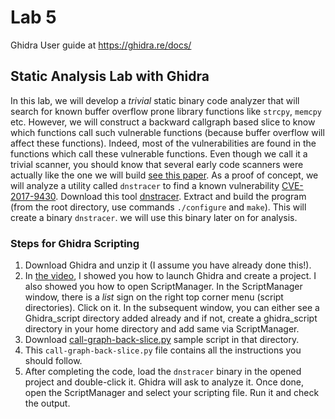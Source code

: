 # Lab 5
Ghidra User guide at https://ghidra.re/docs/
## Static Analysis Lab with Ghidra
In this lab, we will develop a *trivial* static binary code analyzer that will search for known buffer overflow prone library functions like `strcpy`, `memcpy` etc.
However, we will construct a backward callgraph based slice to know which functions call such vulnerable functions (because buffer overflow will affect these functions).
Indeed, most of the vulnerabilities are found in the functions which call these vulnerable functions.
Even though we call it a trivial scanner, you should know that several early code scanners were actually like the one we will build [see this paper](http://www.cs.virginia.edu/~evans/pubs/ieeesoftware.pdf).
As a proof of concept, we will analyze a utility called `dnstracer` to find a known vulnerability [CVE-2017-9430](https://cve.mitre.org/cgi-bin/cvename.cgi?name=CVE-2017-9430).
Download this tool [dnstracer](../code/dnstracer-1.9.tar.gz).
Extract and build the program (from the root directory, use commands `./configure` and `make`).
This will create a binary `dnstracer`.
we will use this binary later on for analysis.

### Steps for Ghidra Scripting
1. Download Ghidra and unzip it (I assume you have already done this!).
2. In [the video](https://web.microsoftstream.com/video/c6f34b71-ca81-46f8-88f5-a50718ff5b64), I showed you how to launch Ghidra and create a project. I also showed you how to open ScriptManager. In the ScriptManager window, there is a *list* sign on the right top corner menu (script directories). Click on it. In the subsequent window, you can either see a Ghidra_script directory added already and if not, create a ghidra_script directory in your home directory and add same via ScriptManager.
3. Download [call-graph-back-slice.py](../code/call-graph-back-slice.py) sample script in that directory.
4. This `call-graph-back-slice.py` file contains all the instructions you should follow.
5. After completing the code, load the `dnstracer` binary in the opened project and double-click it. Ghidra will ask to analyze it. Once done, open the ScriptManager and select your scripting file. Run it and check the output.
